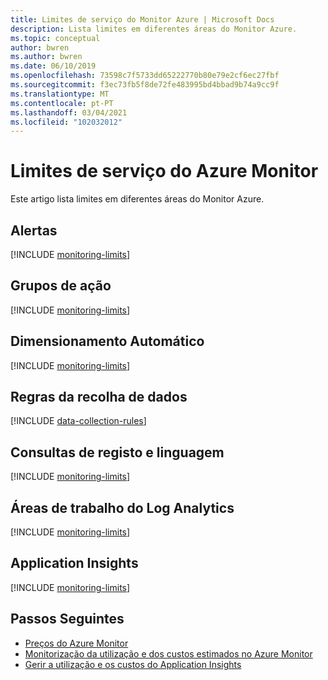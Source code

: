 ```yaml
---
title: Limites de serviço do Monitor Azure | Microsoft Docs
description: Lista limites em diferentes áreas do Monitor Azure.
ms.topic: conceptual
author: bwren
ms.author: bwren
ms.date: 06/10/2019
ms.openlocfilehash: 73598c7f5733dd65222770b80e79e2cf6ec27fbf
ms.sourcegitcommit: f3ec73fb5f8de72fe483995bd4bbad9b74a9cc9f
ms.translationtype: MT
ms.contentlocale: pt-PT
ms.lasthandoff: 03/04/2021
ms.locfileid: "102032012"
---
```

# <a name="azure-monitor-service-limits"></a>Limites de serviço do Azure Monitor

Este artigo lista limites em diferentes áreas do Monitor Azure.

## <a name="alerts"></a>Alertas

[!INCLUDE [monitoring-limits](../../includes/azure-monitor-limits-alerts.md)]

## <a name="action-groups"></a>Grupos de ação

[!INCLUDE [monitoring-limits](../../includes/azure-monitor-limits-action-groups.md)]

## <a name="autoscale"></a>Dimensionamento Automático

[!INCLUDE [monitoring-limits](../../includes/azure-monitor-limits-autoscale.md)]


## <a name="data-collection-rules"></a>Regras da recolha de dados

[!INCLUDE [data-collection-rules](../../includes/azure-monitor-limits-data-collection-rules.md)]
## <a name="log-queries-and-language"></a>Consultas de registo e linguagem

[!INCLUDE [monitoring-limits](../../includes/azure-monitor-limits-log-queries.md)]

## <a name="log-analytics-workspaces"></a>Áreas de trabalho do Log Analytics

[!INCLUDE [monitoring-limits](../../includes/azure-monitor-limits-workspaces.md)]

## <a name="application-insights"></a>Application Insights

[!INCLUDE [monitoring-limits](../../includes/azure-monitor-limits-app-insights.md)]

## <a name="next-steps"></a>Passos Seguintes

- [Preços do Azure Monitor](https://azure.microsoft.com/pricing/details/monitor/)
- [Monitorização da utilização e dos custos estimados no Azure Monitor](/usage-estimated-costs.md)
- [Gerir a utilização e os custos do Application Insights](app/pricing.md)
